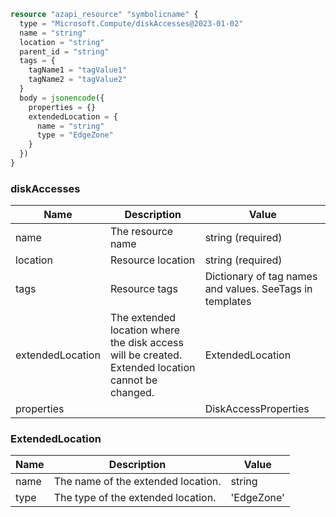 ```terraform
resource "azapi_resource" "symbolicname" {
  type = "Microsoft.Compute/diskAccesses@2023-01-02"
  name = "string"
  location = "string"
  parent_id = "string"
  tags = {
    tagName1 = "tagValue1"
    tagName2 = "tagValue2"
  }
  body = jsonencode({
    properties = {}
    extendedLocation = {
      name = "string"
      type = "EdgeZone"
    }
  })
}

```

### diskAccesses

| Name | Description | Value |
|-|-|-|
| name | The resource name | string (required) |
| location | Resource location | string (required) |
| tags | Resource tags | Dictionary of tag names and values. SeeTags in templates |
| extendedLocation | The extended location where the disk access will be created. Extended location cannot be changed. | ExtendedLocation |
| properties |  | DiskAccessProperties |


### ExtendedLocation

| Name | Description | Value |
|-|-|-|
| name | The name of the extended location. | string |
| type | The type of the extended location. | 'EdgeZone' |


